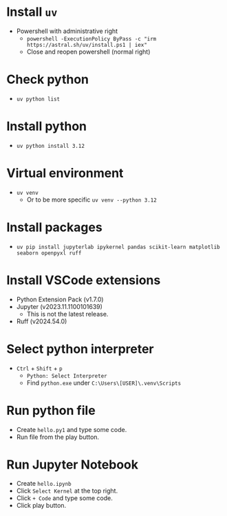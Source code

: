 # Install `uv`

- Powershell with administrative right
  - `powershell -ExecutionPolicy ByPass -c "irm https://astral.sh/uv/install.ps1 | iex"`
  - Close and reopen powershell (normal right)

# Check python

- `uv python list`

# Install python

- `uv python install 3.12`

# Virtual environment

- `uv venv`
  - Or to be more specific `uv venv --python 3.12`

# Install packages

- `uv pip install jupyterlab ipykernel pandas scikit-learn matplotlib seaborn openpyxl ruff`

# Install VSCode extensions

- Python Extension Pack (v1.7.0)
- Jupyter (v2023.11.1100101639)
  - This is not the latest release.
- Ruff (v2024.54.0)

# Select python interpreter

- `Ctrl` + `Shift` + `p`
  - `Python: Select Interpreter`
  - Find `python.exe` under `C:\Users\[USER]\.venv\Scripts`

# Run python file

- Create `hello.py1` and type some code.
- Run file from the play button.

# Run Jupyter Notebook

- Create `hello.ipynb`
- Click `Select Kernel` at the top right.
- Click `+ Code` and type some code.
- Click play button.
